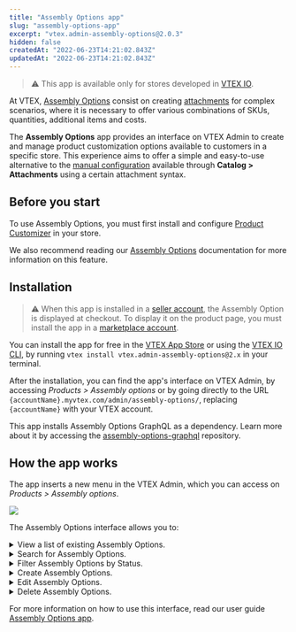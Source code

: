 ```yaml
---
title: "Assembly Options app"
slug: "assembly-options-app"
excerpt: "vtex.admin-assembly-options@2.0.3"
hidden: false
createdAt: "2022-06-23T14:21:02.843Z"
updatedAt: "2022-06-23T14:21:02.843Z"
---
```

> ⚠ This app is available only for stores developed in [VTEX IO](https://vtex.com/br-pt/store-framework/).

At VTEX, [Assembly Options](https://help.vtex.com/en/tutorial/assembly-options--5x5FhNr4f5RUGDEGWzV1nH) consist on creating [attachments](https://help.vtex.com/en/tutorial/what-is-an-attachment--aGICk0RVbqKg6GYmQcWUm) for complex scenarios, where it is necessary to offer various combinations of SKUs, quantities, additional items and costs.


The **Assembly Options** app provides an interface on VTEX Admin to create and manage product customization options available to customers in a specific store.  This experience aims to offer a simple and easy-to-use alternative to the [manual configuration](https://help.vtex.com/en/tutorial/assembly-options--5x5FhNr4f5RUGDEGWzV1nH#attachments) available through **Catalog > Attachments** using a certain attachment syntax.



## Before you start

To use Assembly Options, you must first install and configure [Product Customizer](https://developers.vtex.com/vtex-developer-docs/docs/vtex-product-customizer) in your store.

We also recommend reading our [Assembly Options](https://help.vtex.com/en/tutorial/assembly-options--5x5FhNr4f5RUGDEGWzV1nH) documentation for more information on this feature.


## Installation

> ⚠ When this app is installed in a [seller account](https://help.vtex.com/en/tutorial/what-is-a-seller--5FkLvhZ3Few4CWWIuYOK2w), the Assembly Option is displayed at checkout. To display it on the product page, you must install the app in a [marketplace account](https://help.vtex.com/tutorial/what-is-a-marketplace--680lLJTnmEAmekcC0MIea8#).

You can install the app for free in the [VTEX App Store](https://apps.vtex.com/vtex-admin-assembly-options/p) or using the [VTEX IO CLI](https://developers.vtex.com/vtex-developer-docs/docs/vtex-io-documentation-vtex-io-cli-installation-and-command-reference), by running `vtex install vtex.admin-assembly-options@2.x` in your terminal.


After the installation, you can find the app's interface on VTEX Admin, by accessing *Products > Assembly options* or  by going directly to the URL `{accountName}.myvtex.com/admin/assembly-options/`, replacing `{accountName}` with your VTEX account.

This app installs Assembly Options GraphQL as a dependency. Learn more about it by accessing the [assembly-options-graphql](https://github.com/vtex/assembly-options-graphql) repository.


    
## How the app works

The app inserts a new menu in the VTEX Admin, which you can access on _Products > Assembly options_.

![](https://raw.githubusercontent.com/vtexdocs/dev-portal-content/main/images/assembly-options-app-0.png)

The Assembly Options interface allows you to:


<details>
<summary>View a list of existing Assembly Options.</summary>

![Listing](https://raw.githubusercontent.com/vtexdocs/dev-portal-content/main/images/assembly-options-app-1.gif)
</details>

<details id="search">
<summary>Search for Assembly Options.</summary>

![Search](https://raw.githubusercontent.com/vtexdocs/dev-portal-content/main/images/assembly-options-app-2.gif)
</details> 

<details id="filters">
<summary>Filter Assembly Options by Status.</summary>

![Filter](https://raw.githubusercontent.com/vtexdocs/dev-portal-content/main/images/assembly-options-app-3.gif)
</details>

<details id="creation">
<summary>Create Assembly Options.</summary>

![Creation2](https://raw.githubusercontent.com/vtexdocs/dev-portal-content/main/images/assembly-options-app-4.gif)
</details>

<details id="edition">
<summary>Edit Assembly Options.</summary>

![Edit](https://raw.githubusercontent.com/vtexdocs/dev-portal-content/main/images/assembly-options-app-5.gif)
</details>

<details id="deletion">
<summary>Delete Assembly Options.</summary>

![Delete](https://raw.githubusercontent.com/vtexdocs/dev-portal-content/main/images/assembly-options-app-6.gif)
</details>

For more information on how to use this interface, read our user guide [Assembly Options app](https://help.vtex.com/en/tutorial/assembly-options-app--54mWg37mojrqOgCA79iqqk).